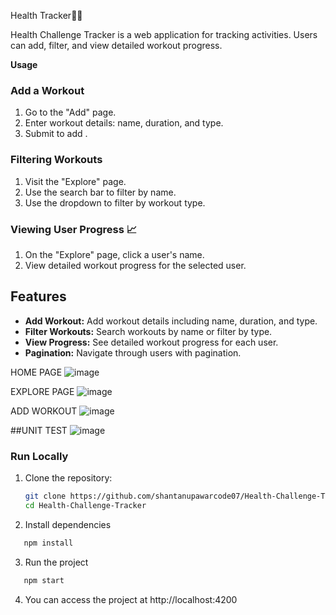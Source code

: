 Health Tracker🤸‍♂️

Health Challenge Tracker is a web application for tracking activities. Users can add, filter, and view detailed workout progress.


**Usage**
### Add a Workout 

1. Go to the "Add" page.
2. Enter workout details: name, duration, and type.
3. Submit to add .

### Filtering Workouts 

1. Visit the "Explore" page.
2. Use the search bar to filter by name.
3. Use the dropdown to filter by workout type.

### Viewing User Progress 📈

1. On the "Explore" page, click a user's name.
2. View detailed workout progress for the selected user.


## Features

- **Add Workout:** Add workout details including name, duration, and type.
- **Filter Workouts:** Search workouts by name or filter by type.
- **View Progress:** See detailed workout progress for each user.
- **Pagination:** Navigate through users with pagination.


HOME PAGE
![image](https://github.com/user-attachments/assets/98905d30-2683-455d-b804-630636b976fc)


EXPLORE PAGE
![image](https://github.com/user-attachments/assets/9bd351d8-0bec-4794-a815-6be3d5554df0)


ADD WORKOUT
![image](https://github.com/user-attachments/assets/9927cb5f-9b6c-4157-9764-5d600eccb378)



##UNIT TEST
![image](https://github.com/user-attachments/assets/65c27996-b778-45f4-95c1-23d49f71db45)


### Run Locally

1. Clone the repository:

   ```bash
   git clone https://github.com/shantanupawarcode07/Health-Challenge-Tracker
   cd Health-Challenge-Tracker
   ```

2. Install dependencies

```bash
   npm install
```

3. Run the project

```bash
   npm start
```

4. You can access the project at http://localhost:4200
